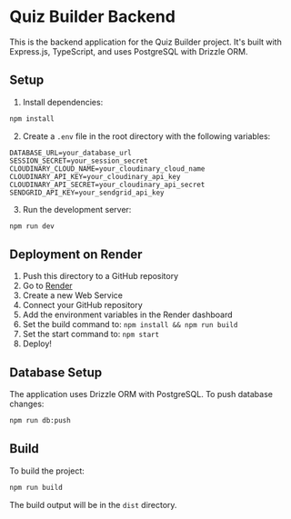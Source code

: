 # Quiz Builder Backend

This is the backend application for the Quiz Builder project. It's built with Express.js, TypeScript, and uses PostgreSQL with Drizzle ORM.

## Setup

1. Install dependencies:
```bash
npm install
```

2. Create a `.env` file in the root directory with the following variables:
```
DATABASE_URL=your_database_url
SESSION_SECRET=your_session_secret
CLOUDINARY_CLOUD_NAME=your_cloudinary_cloud_name
CLOUDINARY_API_KEY=your_cloudinary_api_key
CLOUDINARY_API_SECRET=your_cloudinary_api_secret
SENDGRID_API_KEY=your_sendgrid_api_key
```

3. Run the development server:
```bash
npm run dev
```

## Deployment on Render

1. Push this directory to a GitHub repository
2. Go to [Render](https://render.com)
3. Create a new Web Service
4. Connect your GitHub repository
5. Add the environment variables in the Render dashboard
6. Set the build command to: `npm install && npm run build`
7. Set the start command to: `npm start`
8. Deploy!

## Database Setup

The application uses Drizzle ORM with PostgreSQL. To push database changes:

```bash
npm run db:push
```

## Build

To build the project:
```bash
npm run build
```

The build output will be in the `dist` directory. 